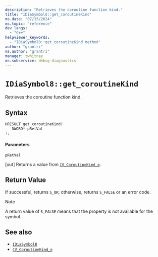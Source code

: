 ```yaml
---
description: "Retrieves the coroutine function kind."
title: "IDiaSymbol8::get_coroutineKind"
ms.date: "07/15/2024"
ms.topic: "reference"
dev_langs:
  - "C++"
helpviewer_keywords:
  - "IDiaSymbol8::get_coroutineKind method"
author: "grantri"
ms.author: "grantri"
manager: twhitney
ms.subservice: debug-diagnostics
---
```

# `IDiaSymbol8::get_coroutineKind`

Retrieves the coroutine function kind.

## Syntax

```C++
HRESULT get_coroutineKind(
   DWORD* pRetVal
);
```

#### Parameters

 `pRetVal`

[out] Returns a value from [`CV_CoroutineKind_e`](../../debugger/debug-interface-access/cv-coroutinekind-e.md).

## Return Value

 If successful, returns `S_OK`; otherwise, returns `S_FALSE` or an error code.

> [!NOTE]
> A return value of `S_FALSE` means that the property is not available for the symbol.

## See also

- [`IDiaSymbol8`](../../debugger/debug-interface-access/idiasymbol8.md)
- [`CV_CoroutineKind_e`](../../debugger/debug-interface-access/cv-coroutinekind-e.md)

